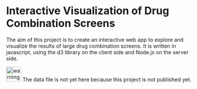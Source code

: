 # Interactive Visualization of Drug Combination Screens
The aim of this project is to create an interactive web app to explore and visualize the results of large drug combination screens. It is written in javascript, using the d3 library on the client side and Node.js on the server side. 

<img src="http://vignette2.wikia.nocookie.net/templates/images/3/34/Ambox_warning_blue.svg/revision/latest" alt="warning" width="40"/> The data file is not yet here because this project is not published yet.  

